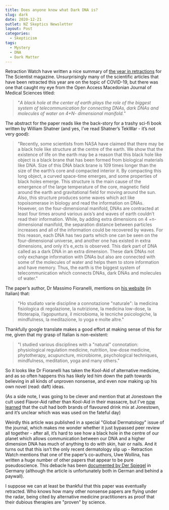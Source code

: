 ```yaml
---
title: Does anyone know what Dark DNA is?
slug: dark
date: 2020-12-21
outlet: NZ Skeptics Newsletter
layout: Post
categories:
  - Skepticism
tags:
  - Mystery
  - DNA
  - Dark Matter
---
```


Retraction Watch have written a nice summary of [the year in retractions](https://www.the-scientist.com/news-opinion/the-top-retractions-of-2020-68284) for The Scientist magazine. Unsurprisingly many of the scientific articles that have been retracted this year are on the topic of COVID-19, but there was one that caught my eye from the Open Access Macedonian Journal of Medical Sciences titled:

<!-- more -->

> "_A black hole at the center of earth plays the role of the biggest system of telecommunication for connecting DNAs, dark DNAs and molecules of water on 4+N- dimensional manifold._"

The abstract for the paper reads like the back-story for a trashy sci-fi book written by William Shatner (and yes, I’ve read Shatner’s TekWar - it’s not very good):

> "Recently, some scientists from NASA have claimed that there may be a black hole like structure at the centre of the earth. We show that the existence of life on the earth may be a reason that this black hole like object is a black brane that has been formed from biological materials like DNA. Size of this DNA black brane is 109 times longer than the size of the earth’s core and compacted interior it. By compacting this long object, a curved space-time emerges, and some properties of black holes emerge. This structure is the main cause of the emergence of the large temperature of the core, magnetic field around the earth and gravitational field for moving around the sun. Also, this structure produces some waves which act like topoisomerase in biology and read the information on DNAs. However, on the four-dimensional manifold, DNAs are contracted at least four times around various axis’s and waves of earth couldn’t read their information. While, by adding extra dimensions on 4 +n-dimensional manifold, the separation distance between particles increases and all of the information could be recovered by waves. For this reason, each DNA has two parts which one can be seen on the four-dimensional universe, and another one has existed in extra dimensions, and only it’s e_ects is observed. This dark part of DNA called as a dark DNA in an extra dimension. These dark DNAs not only exchange information with DNAs but also are connected with some of the molecules of water and helps them to store information and have memory. Thus, the earth is the biggest system of telecommunication which connects DNAs, dark DNAs and molecules of water."

The paper’s author, Dr Massimo Fioranelli, mentions on [his website](https://www.massimofioranelli.com/) (in Italian) that:

> "Ho studiato varie discipline a connotazione "naturale": la medicina fisiologica di regolazione, la nutrizione, la medicina low-dose, la fitoterapia, l’agopuntura, il microbioma, le tecniche psicologiche, la mindfulness, la meditazione, lo yoga e molte altre."

Thankfully google translate makes a good effort at making sense of this for me, given that my grasp of Italian is non-existent:

> "I studied various disciplines with a "natural" connotation: physiological regulation medicine, nutrition, low-dose medicine, phytotherapy, acupuncture, microbiome, psychological techniques, mindfulness, meditation, yoga and many others."

So it looks like Dr Fioranelli has taken the Kool-Aid of alternative medicine, and as so often happens this has likely led him down the path towards believing in all kinds of unproven nonsense, and even now making up his own novel (read: daft) ideas.

(As a side note, I was going to be clever and mention that at Jonestown the cult used Flavor-Aid rather than Kool-Aid in their massacre, but I’ve [now learned](https://en.wikipedia.org/wiki/Kool-Aid#In_popular_culture) that the cult had both brands of flavoured drink mix at Jonestown, and it’s unclear which was was used on the fateful day)

Weirdly this article was published in a special "Global Dermatology" issue of the journal, which makes me wonder whether it just bypassed peer review all together - after all, it’s hard to see how a black hole in the centre of our planet which allows communication between our DNA and a higher dimension DNA has much of anything to do with skin, hair or nails. And it turns out that this isn’t the only recent dermatology slip up - Retraction Watch mentions that one of the paper’s co-authors, Uwe Wollina, has written a huge number of other papers that appear to be pure pseudoscience. This debacle has been [documented by Der Spiegel](https://www.spiegel.de/wissenschaft/medizin/uwe-wollina-so-leicht-ist-es-pseudowissenschaftlichen-unsinn-zu-publizieren-a-00000000-0002-0001-0000-000173100156) in Germany (although the article is unfortunately both in German and behind a paywall).

I suppose we can at least be thankful that this paper was eventually retracted. Who knows how many other nonsense papers are flying under the radar, being cited by alternative medicine practitioners as proof that their dubious therapies are "proven" by science.
